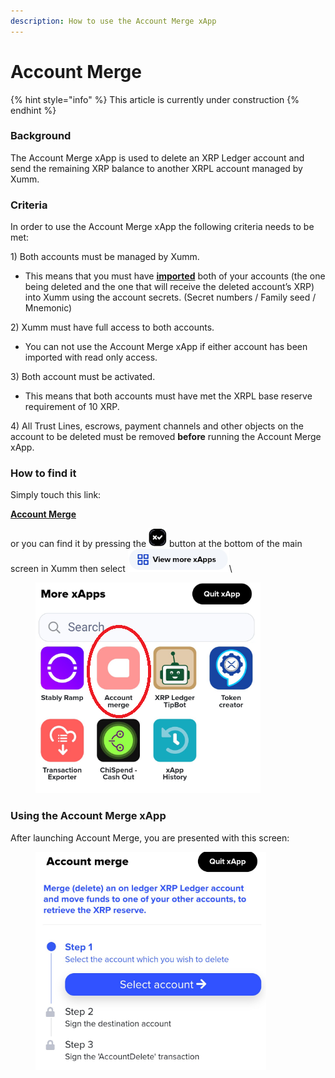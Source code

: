```yaml
---
description: How to use the Account Merge xApp
---
```


# Account Merge

{% hint style="info" %}
This article is currently under construction
{% endhint %}

### **Background**

The Account Merge xApp is used to delete an XRP Ledger account and send the remaining XRP balance to another XRPL account managed by Xumm.

### **Criteria**

In order to use the Account Merge xApp the following criteria needs to be met:

1\) Both accounts must be managed by Xumm.

* This means that you must have [**imported**](../../getting-started-with-xumm/importing-your-account/) both of your accounts (the one being deleted and the one that will receive the deleted account’s XRP) into Xumm using the account secrets. (Secret numbers / Family seed / Mnemonic)

2\) Xumm must have full access to both accounts.

* You can not use the Account Merge xApp if either account has been imported with read only access.

3\) Both account must be activated.

* This means that both accounts must have met the XRPL base reserve requirement of 10 XRP.

4\) All Trust Lines, escrows, payment channels and other objects on the account to be deleted must be removed **before** running the Account Merge xApp.



### **How to find it**

Simply touch this link:

****[**Account Merge**](https://xumm.app/detect/xapp:xumm.accountmerge)****

or you can find it by pressing the <img src="../../.gitbook/assets/image (2) (5).png" alt="" data-size="line"> button at the bottom of the main screen in Xumm then select ![](<../../.gitbook/assets/image (2) (6) (1).png>)\


<figure><img src="../../.gitbook/assets/Account merge - xApp - 1.png" alt=""><figcaption></figcaption></figure>

### **Using the Account Merge xApp**

After launching Account Merge, you are presented with this screen:

<figure><img src="../../.gitbook/assets/Account merge - 1.png" alt=""><figcaption></figcaption></figure>
